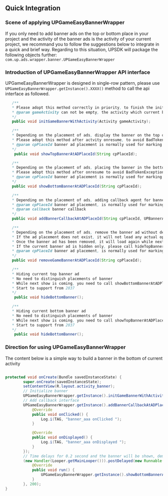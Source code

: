 ## Quick Integration

### Scene of applying UPGameEasyBannerWrapper
If you only need to add banner ads on the top or bottom place in your project and the activity of the banner ads is the activity of your current project, we recommand you to follow the suggestions below to integrate in a quick and brief way.
Regarding to this situation, UPSDK will package the following objects further:
`com.up.ads.wrapper.banner.UPGameEasyBannerWrapper`

### Introduction of UPGameEasyBannerWrapper API interface
  UPGameEasyBannerWrapper is designed in single-row pattern, please use `UPGameEasyBannerWrapper.getInstance().XXXX()` method to call the api interface as followed.

```java
   /**
   * Please adopt this method correctly in priority, to finish the initialization for game banner
   * @param gameActivity can not be empty, the activity which current banner ads depend on
   */
   public void initGameBannerWithActivity(Activity gameActivity);

   /**
   * Depending on the placement of ads, display the banner on the top of current activity
   * Please adopt this method after actvity onresume, to avoid BadTokenException: Unable to add window -- token null is not valid;
   * @param cpPlaceId banner ad placement is normally used for marking business types of some ads
   */
    public void showTopBannerAtADPlaceId(String cpPlaceId);

   /**
   * Depending on the placement of ads, placing the banner in the bottom of current activity
   * Please adopt this method after onresume to avoid BadTokenException: Unable to add window -- token null is not valid;
   * @param cpPlaceId banner ad placement is normally used for marking business types of some ads
   */
   public void showBottomBannerAtADPlaceId(String cpPlaceId);

   /**
   * Depending on the placement of ads, adding callback agent for banner
   * @param cpPlaceId banner ad placement, is normally used for marking business types of some ads
   * @param callback banner callback
   */
   public void addBannerCallbackAtADPlaceId(String cpPlaceId, UPBannerAdListener callback);

   /**
   * Depending on the placement of ads, remove the banner ad without deleting relevant callback
   * If the ad placement does not exist, it will not lead any actual operation for the misson   
   * Once the banner ad has been removed, it will load again while next show is coming.
   * If the current banner ad is hidden only, please call hideTopBanner() or hideBottomBanner()
   * @param cpPlaceId banner ad placement, is normally used for marking business types of some ads
   */
   public void removeGameBannerAtADPlaceId(String cpPlaceId);

   /**
   * Hiding current top banner ad
   * No need to distinguish placements of banner
   * While next show is coming, you need to call showBottomBannerAtADPlaceId()
   * Start to support from 2037
   */
    public void hideBottomBanner();

   /**
   * Hiding current bottom banner ad
   * No need to distinguish placements of banner
   * While next show is coming, you need to call showTopBannerAtADPlaceId()
   * Start to support from 2037
   */
    public void hideBottomBanner();
```

### Direction for using UPGameEasyBannerWrapper 

The content below is a simple way to build a banner in the bottom of current activity

```java

protected void onCreate(Bundle savedInstanceState) {
        super.onCreate(savedInstanceState);
        setContentView(R.layout.activity_banner);
        // Initialize banner
        UPGameEasyBannerWrapper.getInstance().initGameBannerWithActivity(this);
        // Add callback interface
        UPGameEasyBannerWrapper.getInstance().addBannerCallbackAtADPlaceId("banner_aaa", new UPBannerAdListener() {
            @Override
            public void onClicked() {
                Log.i(TAG, "banner_aaa onClicked ");
            }

            @Override
            public void onDisplayed() {
                Log.i(TAG, "banner_aaa onDisplayed ");
            }
        });
        // Time delays for 0.2 second and the banner will be shown, demo can only guarantee to call showBottomBannerAtADPlaceId() after activity onresume
        (new Handler(Looper.getMainLooper())).postDelayed(new Runnable() {
            @Override
            public void run() {
                UPGameEasyBannerWrapper.getInstance().showBottomBannerAtADPlaceId("banner_aaa");
            }
        }, 200);
}
```